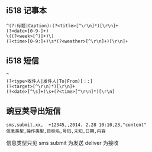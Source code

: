 

## i518 记事本
```
^(?:标题|Caption):(?<title>[^\r\n]*)[\r\n]+
(?<date>[0-9-]+)
\((?<week>[^)]+)\)
(?<time>[0-9:]+)\s*(?<weather>[^\r\n]+)[\r\n]+
```

## i518 短信
```
^
(?<type>收件人|发件人|To|From)[：:]
(?<target>[^\r\n]*)[\r\n]+
(?<date>[^\s]+)\s+(?<time>[^\r\n]*)[\r\n]
```

## 豌豆荚导出短信

```
sms,submit,xx,	+12345,,2014. 2.28 10:10,23,"content"
信息类型,操作类型,目标名,号码,未知,日期,内容
```

信息类型只见 sms
submit 为发送
deliver 为接收
